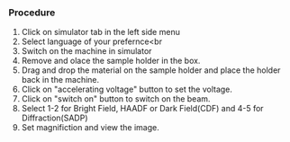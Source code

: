 ### Procedure
1. Click on simulator tab in  the left side menu<br>
2. Select language of your prefernce<br
3. Switch on the machine in simulator <br>
4. Remove and olace the sample holder in the box.<br>
5. Drag and drop the material on the sample holder and place the holder back in the machine.<br> 
6. Click on "accelerating voltage" button to set the voltage.<br>
7. Click on "switch on" button to switch on the beam.<br>
8. Select 1-2 for Bright Field, HAADF or Dark Field(CDF) and 4-5 for Diffraction(SADP)<br>
9. Set magnifiction and view the image.<br>